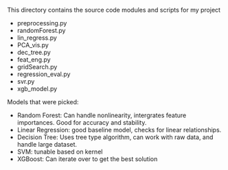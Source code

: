 This directory contains the source code modules and scripts for my project
   - preprocessing.py
   - randomForest.py
   - lin_regress.py
   - PCA_vis.py
   - dec_tree.py
   - feat_eng.py
   - gridSearch.py
   - regression_eval.py
   - svr.py
   - xgb_model.py

Models that were picked:
- Random Forest: Can handle nonlinearity, intergrates feature importances. Good for accuracy and stability.
- Linear Regression: good baseline model, checks for linear relationships.
- Decision Tree: Uses tree type algorithm, can work with raw data, and handle large dataset.
- SVM: tunable based on kernel
- XGBoost: Can iterate over to get the best solution 
   


